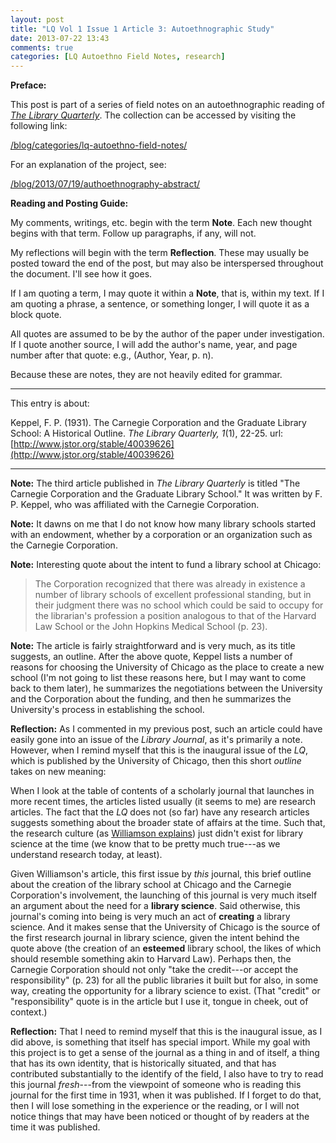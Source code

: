 ```yaml
---
layout: post
title: "LQ Vol 1 Issue 1 Article 3: Autoethnographic Study"
date: 2013-07-22 13:43
comments: true
categories: [LQ Autoethno Field Notes, research]
---
```


**Preface:**

This post is part of a series of field notes on an
autoethnographic reading of [*The Library
Quarterly*](http://www.press.uchicago.edu/ucp/journals/journal/lq.html).
The collection can be accessed by visiting the following link:

[/blog/categories/lq-autoethno-field-notes/](/blog/categories/lq-autoethno-field-notes/)

For an explanation of the project, see:

[/blog/2013/07/19/authoethnography-abstract/](/blog/2013/07/19/authoethnography-abstract/)

**Reading and Posting Guide:**

My comments, writings, etc. begin with the term **Note**. Each new
thought begins with that term. Follow up paragraphs, if any, will
not.

My reflections will begin with the term **Reflection**. These may
usually be posted toward the end of the post, but may also be
interspersed throughout the document. I'll see how it goes.

If I am quoting a term, I may quote it within a **Note**, that is,
within my text. If I am quoting a phrase, a sentence, or something
longer, I will quote it as a block quote.

All quotes are assumed to be by the author of the paper under
investigation. If I quote another source, I will add the author's
name, year, and page number after that quote: e.g., (Author, Year,
p. n).

Because these are notes, they are not heavily edited for grammar.

---

This entry is about:

Keppel, F. P. (1931). The Carnegie Corporation and the Graduate
Library School: A Historical Outline. *The Library Quarterly,
1*(1), 22-25.
url:[http://www.jstor.org/stable/40039626](http://www.jstor.org/stable/40039626)

---

**Note:** The third article published in *The Library Quarterly*
is titled "The Carnegie Corporation and the Graduate Library
School." It was written by F. P. Keppel, who was affiliated with
the Carnegie Corporation.

**Note:** It dawns on me that I do not know how many library
schools started with an endowment, whether by a corporation or an
organization such as the Carnegie Corporation.

**Note:** Interesting quote about the intent to fund a library
school at Chicago:

> The Corporation recognized that there was already in existence a
> number of library schools of excellent professional standing,
> but in their judgment there was no school which could be said to
> occupy for the librarian's profession a position analogous to
> that of the Harvard Law School or the John Hopkins Medical
> School (p. 23).

**Note:** The article is fairly straightforward and is very much,
as its title suggests, an outline. After the above quote, Keppel
lists a number of reasons for choosing the University of Chicago
as the place to create a new school (I'm not going to list these
reasons here, but I may want to come back to them later), he
summarizes the negotiations between the University and the
Corporation about the funding, and then he summarizes the
University's process in establishing the school.

**Reflection:** As I commented in my previous post, such an
article could have easily gone into an issue of the *Library
Journal*, as it's primarily a note. However, when I remind myself
that this is the inaugural issue of the *LQ*, which is published
by the University of Chicago, then this short *outline* takes on
new meaning:

When I look at the table of contents of a scholarly journal that
launches in more recent times, the articles listed usually (it
seems to me) are research articles. The fact that the *LQ* does
not (so far) have any research articles suggests something about
the broader state of affairs at the time. Such that, the research
culture (as [Williamson explains][1]) just didn't exist for
library science at the time (we know that to be pretty much
true---as we understand research today, at least).

Given Williamson's article, this first issue by *this* journal,
this brief outline about the creation of the library school at
Chicago and the Carnegie Corporation's involvement, the launching
of this journal is very much itself an argument about the need for
a **library science**. Said otherwise, this journal's coming into
being is very much an act of **creating** a library science. And
it makes sense that the University of Chicago is the source of the
first research journal in library science, given the intent behind
the quote above (the creation of an **esteemed** library school,
the likes of which should resemble something akin to Harvard Law).
Perhaps then, the Carnegie Corporation should not only "take the
credit---or accept the responsibility" (p. 23) for all the public
libraries it built but for also, in some way, creating the
opportunity for a library science to exist. (That "credit" or
"responsibility" quote is in the article but I use it, tongue in
cheek, out of context.)

**Reflection:** That I need to remind myself that this is the
inaugural issue, as I did above, is something that itself has
special import. While my goal with this project is to get a sense
of the journal as a thing in and of itself, a thing that has its
own identity, that is historically situated, and that has
contributed substantially to the identify of the field, I also
have to try to read this journal *fresh*---from the viewpoint of
someone who is reading this journal for the first time in 1931,
when it was published. If I forget to do that, then I will lose
something in the experience or the reading, or I will not notice
things that may have been noticed or thought of by readers at the
time it was published.

[1]: /blog/2013/07/19/lq-vol-1-issue-1-article-1-autoethnographric-study/
